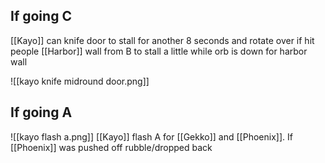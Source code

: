 
## If going C
[[Kayo]] can knife door to stall for another 8 seconds and rotate over if hit people
[[Harbor]] wall from B to stall a little while orb is down for harbor wall


![[kayo knife midround door.png]]

## If going A

![[kayo flash a.png]]
[[Kayo]] flash A for [[Gekko]] and [[Phoenix]]. If [[Phoenix]] was pushed off rubble/dropped back